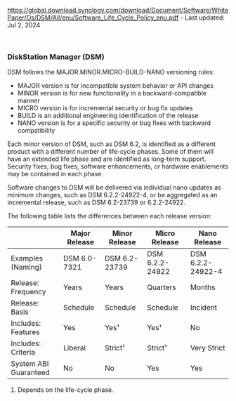 https://global.download.synology.com/download/Document/Software/WhitePaper/Os/DSM/All/enu/Software_Life_Cycle_Policy_enu.pdf - 
Last updated: Jul 2, 2024

<br>

### DiskStation Manager (DSM)

DSM follows the MAJOR.MINOR.MICRO-BUILD-NANO versioning rules:

- MAJOR version is for incompatible system behavior or API changes
- MINOR version is for new functionality in a backward-compatible manner
- MICRO version is for incremental security or bug fix updates
- BUILD is an additional engineering identification of the release
- NANO version is for a specific security or bug fixes with backward compatibility

Each minor version of DSM, such as DSM 6.2, is identified as a different product with a different
number of life-cycle phases. Some of them will have an extended life phase and are identified as
long-term support. Security fixes, bug fixes, software enhancements, or hardware enablements
may be contained in each phase.

Software changes to DSM will be delivered via individual nano updates as minimum changes, such
as DSM 6.2.2-24922-4, or be aggregated as an incremental release, such as DSM 6.2-23739 or
6.2.2-24922.

The following table lists the differences between each release version:

|  | Major Release | Minor Release | Micro Release | Nano Release |
|--|--|--|--|--|
| Examples (Naming) | DSM 6.0-7321 | DSM 6.2-23739 | DSM 6.2.2-24922 | DSM 6.2.2-24922-4 |
| Release: Frequency | Years | Years | Quarters | Months |
| Release: Basis | Schedule | Schedule | Schedule | Incident |
| Includes: Features | Yes | Yes¹ | Yes¹ | No |
| Includes: Criteria | Liberal | Strict¹ | Strict¹ | Very Strict |
| System ABI Guaranteed | No | No | Yes | Yes |

1. Depends on the life-cycle phase.
